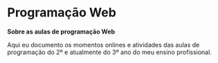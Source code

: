 # Programação Web<br>
**Sobre as aulas de programação Web**<br>
<p>Aqui eu documento os momentos onlines e atividades das aulas de programação do 2º e atualmente do 3º ano do meu ensino profissional.
